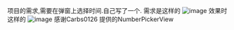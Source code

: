 项目的需求,需要在弹窗上选择时间.自己写了一个.
需求是这样的
![image](![image](https://github.com/insertmember/timeView/blob/master/app/src/main/res/raw/example.png))
效果时这样的
![image](![image](https://github.com/insertmember/timeView/blob/master/app/src/main/res/raw/timeview.gif))
感谢Carbs0126 提供的NumberPickerView

